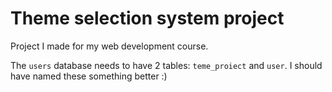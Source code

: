 # Theme selection system project
Project I made for my web development course.

The `users` database needs to have 2 tables: `teme_proiect` and `user`. I should have named these something better :)
